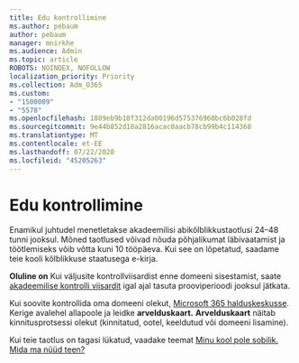 ```yaml
---
title: Edu kontrollimine
ms.author: pebaum
author: pebaum
manager: mnirkhe
ms.audience: Admin
ms.topic: article
ROBOTS: NOINDEX, NOFOLLOW
localization_priority: Priority
ms.collection: Adm_O365
ms.custom:
- "1500009"
- "5578"
ms.openlocfilehash: 1889eb9b18f312da00196d575376960bc6b028fd
ms.sourcegitcommit: 9e44b852d18a2816acac0aacb78cb99b4c114368
ms.translationtype: MT
ms.contentlocale: et-EE
ms.lasthandoff: 07/22/2020
ms.locfileid: "45205263"
---
```

# <a name="edu-verification"></a>Edu kontrollimine

Enamikul juhtudel menetletakse akadeemilisi abikõlblikkustaotlusi 24–48 tunni jooksul. Mõned taotlused võivad nõuda põhjalikumat läbivaatamist ja töötlemiseks võib võtta kuni 10 tööpäeva. Kui see on lõpetatud, saadame teie kooli kõlblikkuse staatusega e-kirja.

**Oluline on** Kui väljusite kontrollviisardist enne domeeni sisestamist, saate [akadeemilise kontrolli viisardit](https://go.microsoft.com/fwlink/p/?linkid=2135255) igal ajal tasuta prooviperioodi jooksul jätkata.

Kui soovite kontrollida oma domeeni olekut, [Microsoft 365 halduskeskusse](https://go.microsoft.com/fwlink/p/?linkid=2024339). Kerige avalehel allapoole ja leidke **arvelduskaart.** **Arvelduskaart** näitab kinnitusprotsessi olekut (kinnitatud, ootel, keeldutud või domeeni lisamine).

Kui teie taotlus on tagasi lükatud, vaadake teemat [Minu kool pole sobilik. Mida ma nüüd teen?](https://docs.microsoft.com/microsoft-365/commerce/subscriptions/verify-academic-eligibility#my-school-isnt-eligible-what-do-i-do-now)